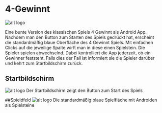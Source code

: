 # 4-Gewinnt

![alt logo](https://github.com/Lukas-Skywalker/4-Gewinnt/blob/master/4-Gewinnt%20Etappe%205/app/src/main/res/drawable/logo.png)

Eine bunte Version des klassischen Spiels 4 Gewinnt als Android App. Nachdem man den Button zum Starten des Spiels gedrückt hat, erscheint die standardmäßig blaue Oberfläche des 4 Gewinnt Spiels. Mit einfachen Clicks auf die jeweilige Spalte wirft man in diese einen Spielstein. Die Spieler spielen abwechselnd. Dabei kontrolliert die App jederzeit, ob ein Gewinner feststeht. Falls dies der Fall ist informiert sie die Spieler darüber und kehrt zum Startbildschirm zurück.

## Startbildschirm
![alt logo](https://github.com/Lukas-Skywalker/4-Gewinnt/Screenshots/Startbildschirm.png) 
Der Startbildschirm zeigt den Button zum Start des Spiels

##Spieldfeld
![alt logo](https://github.com/Lukas-Skywalker/4-Gewinnt/Screenshots/Spielfeld.png)
Die standardmäßig blaue Spielfläche mit Androiden als Spielsteine
